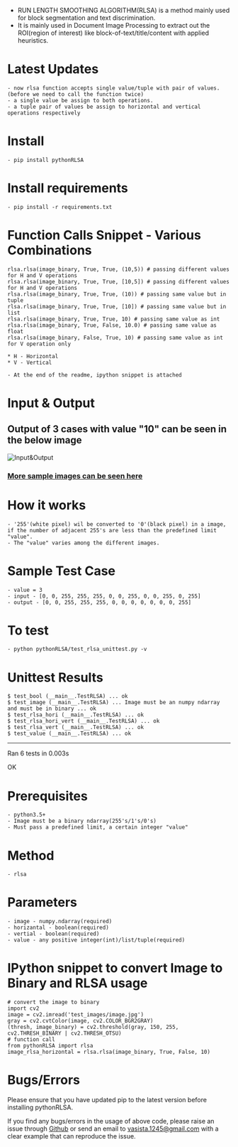 - RUN LENGTH SMOOTHING ALGORITHM(RLSA) is a method mainly used for block segmentation and text discrimination.
- It is mainly used in Document Image Processing to extract out the ROI(region of interest) like block-of-text/title/content with applied heuristics.

# Latest Updates

	- now rlsa function accepts single value/tuple with pair of values. (before we need to call the function twice)
	- a single value be assign to both operations.
	- a tuple pair of values be assign to horizontal and vertical operations respectively

# Install

	- pip install pythonRLSA

# Install requirements

	- pip install -r requirements.txt

# Function Calls Snippet - Various Combinations

```
rlsa.rlsa(image_binary, True, True, (10,5)) # passing different values for H and V operations
rlsa.rlsa(image_binary, True, True, [10,5]) # passing different values for H and V operations
rlsa.rlsa(image_binary, True, True, (10)) # passing same value but in tuple
rlsa.rlsa(image_binary, True, True, [10]) # passing same value but in list
rlsa.rlsa(image_binary, True, True, 10) # passing same value as int
rlsa.rlsa(image_binary, True, False, 10.0) # passing same value as float
rlsa.rlsa(image_binary, False, True, 10) # passing same value as int for V operation only

* H - Horizontal 
* V - Vertical

- At the end of the readme, ipython snippet is attached
```

# Input & Output

## Output of 3 cases with value "10" can be seen in the below image

![Input&Output](https://github.com/Vasistareddy/pythonRLSA/blob/master/pythonRLSA/test_images/image1.png)

### [More sample images can be seen here](https://github.com/Vasistareddy/pythonRLSA/tree/master/pythonRLSA/test_images)

# How it works

	- '255'(white pixel) wil be converted to '0'(black pixel) in a image, if the number of adjacent 255's are less than the predefined limit "value".
	- The "value" varies among the different images.

# Sample Test Case

	- value = 3
	- input - [0, 0, 255, 255, 255, 0, 0, 255, 0, 0, 255, 0, 255]
	- output - [0, 0, 255, 255, 255, 0, 0, 0, 0, 0, 0, 0, 255]

# To test

	- python pythonRLSA/test_rlsa_unittest.py -v

# Unittest Results
```
$ test_bool (__main__.TestRLSA) ... ok
$ test_image (__main__.TestRLSA) ... Image must be an numpy ndarray and must be in binary ... ok
$ test_rlsa_hori (__main__.TestRLSA) ... ok
$ test_rlsa_hori_vert (__main__.TestRLSA) ... ok
$ test_rlsa_vert (__main__.TestRLSA) ... ok
$ test_value (__main__.TestRLSA) ... ok
```
----------------------------------------------------------------------
Ran 6 tests in 0.003s

OK

# Prerequisites
	
	- python3.5+
	- Image must be a binary ndarray(255's/1's/0's)
	- Must pass a predefined limit, a certain integer "value"

# Method

	- rlsa

# Parameters

	- image - numpy.ndarray(required)
	- horizantal - boolean(required)
	- vertial - boolean(required)
	- value - any positive integer(int)/list/tuple(required)

# IPython snippet to convert Image to Binary and RLSA usage
```
# convert the image to binary
import cv2
image = cv2.imread('test_images/image.jpg')
gray = cv2.cvtColor(image, cv2.COLOR_BGR2GRAY)
(thresh, image_binary) = cv2.threshold(gray, 150, 255, cv2.THRESH_BINARY | cv2.THRESH_OTSU)
# function call
from pythonRLSA import rlsa
image_rlsa_horizontal = rlsa.rlsa(image_binary, True, False, 10)
```
# Bugs/Errors

Please ensure that you have updated pip to the latest version before installing pythonRLSA.

If you find any bugs/errors in the usage of above code, please raise an issue through [Github](https://github.com/Vasistareddy/pythonRLSA) or send an email to vasista.1245@gmail.com with a clear example that can reproduce the issue.





